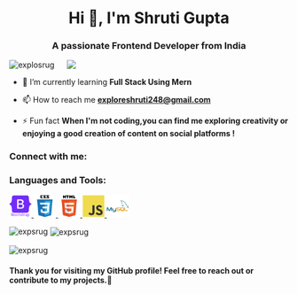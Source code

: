 <h1 align="center">Hi 👋, I'm Shruti Gupta</h1>
<h3 align="center">A passionate Frontend Developer from India</h3>
<img align='right' width= '400' src='https://mir-s3-cdn-cf.behance.net/project_modules/hd/c44c1690013661.5e0a009911e87.gif'>
<p align="left"> <img src="https://komarev.com/ghpvc/?username=explosrug&label=Profile%20views&color=0e75b6&style=flat" alt="explosrug" /> </p>

- 🌱 I’m currently learning **Full Stack Using Mern**

- 📫 How to reach me **exploreshruti248@gmail.com**

- ⚡ Fun fact **When I'm not coding,you can find me exploring creativity or enjoying a good creation of content on social platforms !**

<h3 align="left">Connect with me:</h3>
<p align="left">
</p>

<h3 align="left">Languages and Tools:</h3>
<p align="left"> <a href="https://getbootstrap.com" target="_blank" rel="noreferrer"> <img src="https://raw.githubusercontent.com/devicons/devicon/master/icons/bootstrap/bootstrap-plain-wordmark.svg" alt="bootstrap" width="40" height="40"/> </a> <a href="https://www.w3schools.com/css/" target="_blank" rel="noreferrer"> <img src="https://raw.githubusercontent.com/devicons/devicon/master/icons/css3/css3-original-wordmark.svg" alt="css3" width="40" height="40"/> </a> <a href="https://www.w3.org/html/" target="_blank" rel="noreferrer"> <img src="https://raw.githubusercontent.com/devicons/devicon/master/icons/html5/html5-original-wordmark.svg" alt="html5" width="40" height="40"/> </a> <a href="https://developer.mozilla.org/en-US/docs/Web/JavaScript" target="_blank" rel="noreferrer"> <img src="https://raw.githubusercontent.com/devicons/devicon/master/icons/javascript/javascript-original.svg" alt="javascript" width="40" height="40"/> </a> <a href="https://www.mysql.com/" target="_blank" rel="noreferrer"> <img src="https://raw.githubusercontent.com/devicons/devicon/master/icons/mysql/mysql-original-wordmark.svg" alt="mysql" width="40" height="40"/> </a> </p>

<p><img align="left" src="https://github-readme-stats.vercel.app/api/top-langs?username=expsrug&show_icons=true&locale=en&layout=compact" alt="expsrug" /></p>

<p>&nbsp;<img align="center" src="https://github-readme-stats.vercel.app/api?username=expsrug&show_icons=true&locale=en" alt="expsrug" /></p>

<p><img align="center" src="https://github-readme-streak-stats.herokuapp.com/?user=expsrug&" alt="expsrug" /></p>
<h4>Thank you for visiting my GitHub profile! Feel free to reach out or contribute to my projects.🚀</h4>

